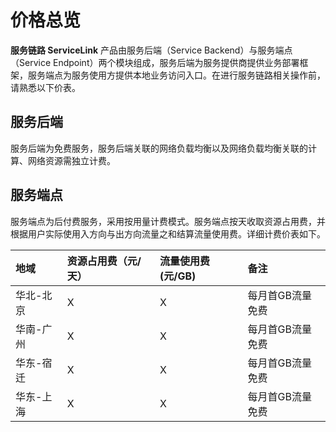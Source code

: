 # 价格总览

**服务链路 ServiceLink** 产品由服务后端（Service Backend）与服务端点（Service Endpoint）两个模块组成，服务后端为服务提供商提供业务部署框架，服务端点为服务使用方提供本地业务访问入口。在进行服务链路相关操作前，请熟悉以下价表。

## 服务后端

服务后端为免费服务，服务后端关联的网络负载均衡以及网络负载均衡关联的计算、网络资源需独立计费。
 
## 服务端点

服务端点为后付费服务，采用按用量计费模式。服务端点按天收取资源占用费，并根据用户实际使用入方向与出方向流量之和结算流量使用费。详细计费价表如下。

| 地域 | 资源占用费（元/天） | 流量使用费(元/GB) | 备注 |
| :--- | :--- | :--- | :--- |
| 华北-北京 | X | X | 每月首GB流量免费 |
| 华南-广州 | X | X | 每月首GB流量免费 |
| 华东-宿迁 | X | X | 每月首GB流量免费 |
| 华东-上海 | X | X | 每月首GB流量免费 |

